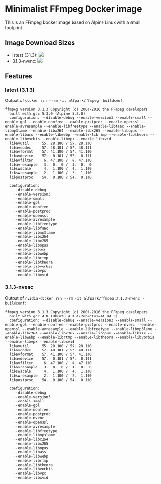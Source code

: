 # Minimalist FFmpeg Docker image
This is an FFmpeg Docker image based on Alpine Linux with a small footprint.

## Image Download Sizes
* latest (3.1.3): [![](https://images.microbadger.com/badges/image/alfpark/ffmpeg.svg)](http://microbadger.com/images/alfpark/ffmpeg)
* 3.1.3-nvenc: [![](https://images.microbadger.com/badges/image/alfpark/ffmpeg:3.1.3-nvenc.svg)](http://microbadger.com/images/alfpark/ffmpeg:3.1.3-nvenc)

## Features
### latest (3.1.3)
Output of `docker run --rm -it alfpark/ffmpeg -buildconf`:
```
ffmpeg version 3.1.3 Copyright (c) 2000-2016 the FFmpeg developers
  built with gcc 5.3.0 (Alpine 5.3.0)
  configuration: --disable-debug --enable-version3 --enable-small --enable-gpl --enable-nonfree --enable-postproc --enable-openssl --enable-avresample --enable-libfreetype --enable-libfaac --enable-libmp3lame --enable-libx264 --enable-libx265 --enable-libopus --enable-libass --enable-libwebp --enable-librtmp --enable-libtheora --enable-libvorbis --enable-libvpx --enable-libxvid
  libavutil      55. 28.100 / 55. 28.100
  libavcodec     57. 48.101 / 57. 48.101
  libavformat    57. 41.100 / 57. 41.100
  libavdevice    57.  0.101 / 57.  0.101
  libavfilter     6. 47.100 /  6. 47.100
  libavresample   3.  0.  0 /  3.  0.  0
  libswscale      4.  1.100 /  4.  1.100
  libswresample   2.  1.100 /  2.  1.100
  libpostproc    54.  0.100 / 54.  0.100

  configuration:
    --disable-debug
    --enable-version3
    --enable-small
    --enable-gpl
    --enable-nonfree
    --enable-postproc
    --enable-openssl
    --enable-avresample
    --enable-libfreetype
    --enable-libfaac
    --enable-libmp3lame
    --enable-libx264
    --enable-libx265
    --enable-libopus
    --enable-libass
    --enable-libwebp
    --enable-librtmp
    --enable-libtheora
    --enable-libvorbis
    --enable-libvpx
    --enable-libxvid
```

### 3.1.3-nvenc
Output of `nvidia-docker run --rm -it alfpark/ffmpeg:3.1.3-nvenc -buildconf`:
```
ffmpeg version 3.1.3 Copyright (c) 2000-2016 the FFmpeg developers
  built with gcc 4.8 (Ubuntu 4.8.4-2ubuntu1~14.04.3)
  configuration: --disable-debug --enable-version3 --enable-small --enable-gpl --enable-nonfree --enable-postproc --enable-nvenc --enable-openssl --enable-avresample --enable-libfreetype --enable-libmp3lame --enable-libx264 --enable-libx265 --enable-libopus --enable-libass --enable-libwebp --enable-librtmp --enable-libtheora --enable-libvorbis --enable-libvpx --enable-libxvid
  libavutil      55. 28.100 / 55. 28.100
  libavcodec     57. 48.101 / 57. 48.101
  libavformat    57. 41.100 / 57. 41.100
  libavdevice    57.  0.101 / 57.  0.101
  libavfilter     6. 47.100 /  6. 47.100
  libavresample   3.  0.  0 /  3.  0.  0
  libswscale      4.  1.100 /  4.  1.100
  libswresample   2.  1.100 /  2.  1.100
  libpostproc    54.  0.100 / 54.  0.100

  configuration:
    --disable-debug
    --enable-version3
    --enable-small
    --enable-gpl
    --enable-nonfree
    --enable-postproc
    --enable-nvenc
    --enable-openssl
    --enable-avresample
    --enable-libfreetype
    --enable-libmp3lame
    --enable-libx264
    --enable-libx265
    --enable-libopus
    --enable-libass
    --enable-libwebp
    --enable-librtmp
    --enable-libtheora
    --enable-libvorbis
    --enable-libvpx
    --enable-libxvid
```


